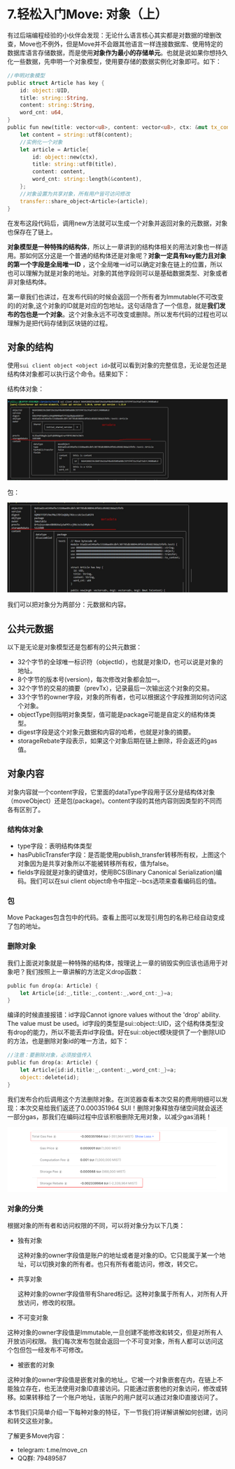 # 7.轻松入门Move: 对象（上）

有过后端编程经验的小伙伴会发现：无论什么语言核心其实都是对数据的增删改查，Move也不例外，但是Move并不会跟其他语言一样连接数据库、使用特定的数据库语言存储数据，而是使用**对象作为最小的存储单元**。也就是说如果你想持久化一些数据，先申明一个对象模型，使用要存储的数据实例化对象即可。如下：

```rust
//申明对象模型
public struct Article has key {
    id: object::UID,
    title: string::String,
    content: string::String,
    word_cnt: u64,
}
public fun new(title: vector<u8>, content: vector<u8>, ctx: &mut tx_context::TxContext) {
 	let content = string::utf8(content);
    //实例化一个对象
    let article = Article{
        id: object::new(ctx),
        title: string::utf8(title),
        content: content,
        word_cnt: string::length(&content),
    };
	//对象设置为共享对象，所有用户皆可访问修改
    transfer::share_object<Article>(article);
}
```

在发布这段代码后，调用new方法就可以生成一个对象并返回对象的元数据，对象也保存在了链上。

**对象模型是一种特殊的结构体**，所以上一章讲到的结构体相关的用法对象也一样适用。那如何区分这是一个普通的结构体还是对象呢？**对象一定具有key能力且对象的第一个字段是全局唯一ID**  ，这个全局唯一id可以确定对象在链上的位置，所以也可以理解为就是对象的地址。对象的其他字段则可以是基础数据类型、对象或者非对象结构体。

第一章我们也讲过，在发布代码的时候会返回一个所有者为Immutable(不可改变的)的对象,这个对象的ID就是对应的包地址。这句话隐含了一个信息，就是**我们发布的包也是一个对象**。这个对象永远不可改变或删除。所以发布代码的过程也可以理解为是把代码存储到区块链的过程。

## 对象的结构

使用`sui client object <object id>`就可以看到对象的完整信息，无论是包还是结构体对象都可以执行这个命令。结果如下：

结构体对象：

![](https://github.com/Crazyjs123/crazyjs123.github.io/blob/main/pic/object.jpg?raw=true)

包：

![](https://github.com/Crazyjs123/crazyjs123.github.io/blob/main/pic/package.jpg?raw=true)

我们可以把对象分为两部分：元数据和内容。

## 公共元数据

以下是无论是对象模型还是包都有的公共元数据：

- 32个字节的全球唯一标识符（objectId），也就是对象ID，也可以说是对象的地址。
- 8个字节的版本号(version)，每次修改对象都会加一。
- 32个字节的交易的摘要（prevTx），记录最后一次输出这个对象的交易。
- 33个字节的owner字段，对象的所有者，也可以根据这个字段推测如何访问这个对象。
- objectType则指明对象类型，值可能是package可能是自定义的结构体类型。
- digest字段是这个对象元数据和内容的哈希，也就是对象的摘要。
- storageRebate字段表示，如果这个对象后期在链上删除，将会返还的gas值。

## 对象内容

对象内容就一个content字段，它里面的dataType字段用于区分是结构体对象（moveObject）还是包(package)。content字段的其他内容则因类型的不同而各有区别了。

### 结构体对象

- type字段：表明结构体类型
- hasPublicTransfer字段：是否能使用publish_transfer转移所有权，上图这个对象因为是共享对象所以不能被转移所有权，值为false。
- fields字段就是对象的键值对，使用BCS(Binary Canonical Serialization)编码。我们可以在sui client object命令中指定--bcs选项来查看编码后的值。

### 包

Move Packages包含包中的代码。查看上图可以发现引用包的名称已经自动变成了包的地址。

### 删除对象

我们上面说对象就是一种特殊的结构体，按理说上一章的销毁实例应该也适用于对象吧？我们按照上一章讲解的方法定义drop函数：

```rust
public fun drop(a: Article) {
    let Article{id:_,title:_,content:_,word_cnt:_}=a;
}
```

编译的时候直接报错：id字段Cannot ignore values without the 'drop' ability. The value must be used。id字段的类型是sui::object::UID，这个结构体类型没有drop的能力，所以不能丢弃id字段值。好在sui::object模块提供了一个删除UID的方法，也是删除对象id的唯一方法，如下：

```rust
//注意：要删除对象，必须按值传入
public fun drop(a: Article) {
    let Article{id:id,title:_,content:_,word_cnt:_}=a;
    object::delete(id);
}
```

我们发布合约后调用这个方法删除对象。在浏览器查看本次交易的费用明细可以发现：本次交易给我们返还了0.000351964 SUI！删除对象释放存储空间就会返还一部分gas，那我们在编码过程中应该积极删除无用对象，以减少gas消耗！

![](https://github.com/Crazyjs123/crazyjs123.github.io/blob/main/pic/delete_object.png?raw=true)

### 对象的分类

根据对象的所有者和访问权限的不同，可以将对象分为以下几类：

- 独有对象

  这种对象的owner字段值是账户的地址或者是对象的ID。它只能属于某一个地址，可以切换对象的所有者。也只有所有者能访问，修改，转交它。

- 共享对象

  这种对象的owner字段值带有Shared标记。这种对象属于所有人，对所有人开放访问，修改的权限。

- 不可变对象

​   这种对象的owner字段值是Immutable,一旦创建不能修改和转交，但是对所有人开放访问权限。 我们每次发布包就会返回一个不可变对象，所有人都可以访问这个包但包一经发布不可修改。	

- 被嵌套的对象

​   这种对象的owner字段值是嵌套对象的地址,。它被一个对象嵌套在内，在链上不能独立存在，也无法使用对象ID直接访问。只能通过嵌套他的对象访问，修改或转移。如果转移给了一个账户地址，该账户的用户就可以通过对象ID直接访问了。

本节我们只简单介绍一下每种对象的特征，下一节我们将详解讲解如何创建，访问和转交这些对象。

 了解更多Move内容：

- telegram: t.me/move_cn
- QQ群: 79489587


